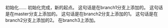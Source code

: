 初始化……
初始化完成，新的起点。
这句话是在branch1分支上添加的。
这句话是在master分支上添加的。
这句话是在branch2分支上添加的1。
这句话是在branch2分支上添加的2。
在branch3上添加。
